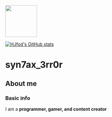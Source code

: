 <img src="https://cdn.discordapp.com/attachments/1039940185657450546/1117925601605587106/logo2.png?width=701&height=701" width="100"/>


[![HJfod's GitHub stats](https://github-readme-stats.vercel.app/api?username=hjfod&count_private=true&show_icons=true&theme=radical)](https://github.com/anuraghazra/github-readme-stats)


# syn7ax_3rr0r


## About me


### Basic info


I am a **programmer, gamer, and content creator**
